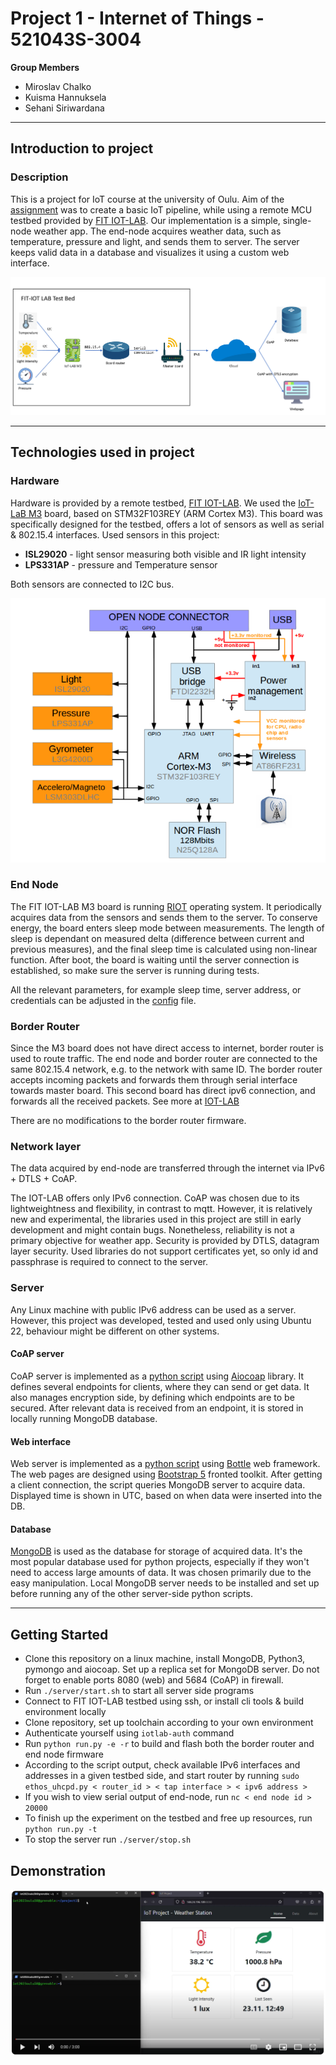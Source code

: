 # Project 1 - Internet of Things - 521043S-3004

**Group Members**
- Miroslav Chalko
- Kuisma Hannuksela
- Sehani Siriwardana
---
## Introduction to project


### Description

This is a project for IoT course at the university of Oulu. Aim of the [assignment](assignment.pdf) was to create a basic IoT pipeline, while using a remote MCU testbed provided by [FIT IOT-LAB](https://www.iot-lab.info/). Our implementation is a simple, single-node weather app. The end-node acquires weather data, such as temperature, pressure and light, and sends them to server. The server keeps valid data in a database and visualizes it using a custom web interface.

![Local Image](images/diagram_of_project.png)

---

## Technologies used in project

### Hardware

Hardware is provided by a remote testbed, [FIT IOT-LAB](https://www.iot-lab.info/). We used the [IoT-LaB M3](https://www.iot-lab.info/docs/boards/iot-lab-m3/) board, based on STM32F103REY (ARM Cortex M3). This board was specifically designed for the testbed, offers a lot of sensors as well as serial & 802.15.4 interfaces. Used sensors in this project:
- **ISL29020** - light sensor measuring both visible and IR light intensity
- **LPS331AP** - pressure and Temperature sensor 

Both sensors are connected to I2C bus.

![Local Image](images/Architecture.PNG)


### End Node

The FIT IOT-LAB M3 board is running [RIOT](https://www.riot-os.org) operating system. It periodically acquires data from the sensors and sends them to the server. To conserve energy, the board enters sleep mode between measurements. The length of sleep is dependant on measured delta (difference between current and previous measures), and the final sleep time is calculated using non-linear function. After boot, the board is waiting until the server connection is established, so make sure the server is running during tests. 

All the relevant parameters, for example sleep time, server address, or credentials can be adjusted in the [config](end-node/config.h) file.

### Border Router

Since the M3 board does not have direct access to internet, border router is used to route traffic. The end node and border router are connected to the same 802.15.4 network, e.g. to the network with same ID. The border router accepts incoming packets and forwards them through serial interface towards master board. This second board has direct ipv6 connection, and forwards all the received packets. See more at [IOT-LAB](https://www.iot-lab.info/docs/getting-started/ipv6/)

There are no modifications to the border router firmware.

### Network layer 

The data acquired by end-node are transferred through the internet via IPv6 + DTLS + CoAP.

The IOT-LAB offers only IPv6 connection. CoAP was chosen due to its lightweightness and flexibility, in contrast to mqtt. However, it is relatively new and experimental, the libraries used in this project are still in early development and might contain bugs. Nonetheless, reliability is not a primary objective for weather app. Security is provided by DTLS, datagram layer security. Used libraries do not support certificates yet, so only id and passphrase is required to connect to the server.

### Server 

Any Linux machine with public IPv6 address can be used as a server. However, this project was developed, tested and used only using Ubuntu 22, behaviour might be different on other systems. 

#### CoAP server

CoAP server is implemented as a [python script](server/server.py) using [Aiocoap](https://aiocoap.readthedocs.io/en/latest/index.html) library. It defines several endpoints for clients, where they can send or get data. It also manages encryption side, by defining which endpoints are to be secured. After relevant data is received from an endpoint, it is stored in locally running MongoDB database.

#### Web interface

Web server is implemented as a [python script](server/web/web.py) using [Bottle](https://bottlepy.org/docs/dev/) web framework. The web pages are designed using [Bootstrap 5](https://getbootstrap.com/) fronted toolkit. After getting a client connection, the script queries MongoDB server to acquire data. Displayed time is shown in UTC, based on when data were inserted into the DB.

#### Database

[MongoDB](https://www.mongodb.com/) is used as the database for storage of acquired data. It's the most popular database used for python projects, especially if they won't need to access large amounts of data. It was chosen primarily due to the easy manipulation. Local MongoDB server needs to be installed and set up before running any of the other server-side python scripts. 

---

## Getting Started

- Clone this repository on a linux machine, install MongoDB, Python3, pymongo and aiocoap. Set up a replica set for MongoDB server. Do not forget to enable ports 8080 (web) and 5684 (CoAP) in firewall. 
- Run ```./server/start.sh``` to start all server side programs
- Connect to FIT IOT-LAB testbed using ssh, or install cli tools & build environment locally
- Clone repository, set up toolchain according to your own environment
- Authenticate yourself using ```iotlab-auth``` command
- Run ```python run.py -e -r``` to build and flash both the border router and end node firmware
- According to the script output, check available IPv6 interfaces and addresses in a given testbed side, and start router by running ```sudo ethos_uhcpd.py < router_id > < tap interface > < ipv6 address >```
- If you wish to view serial output of end-node, run ```nc < end node id > 20000```
- To finish up the experiment on the testbed and free up resources, run ``` python run.py -t``` 
- To stop the server run ```./server/stop.sh```

## Demonstration

[![Video](images/demo_project.png)](https://youtu.be/iyjr8yyTiv8)
